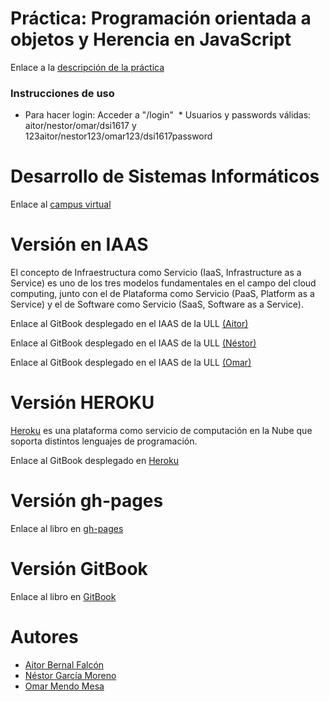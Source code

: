 # Práctica: Programación orientada a objetos y Herencia en JavaScript
Enlace a la [descripción de la práctica](https://casianorodriguezleon.gitbooks.io/ull-esit-1617/content/practicas/practicaoop.html)

### Instrucciones de uso
  * Para hacer login: Acceder a "/login"
  * Usuarios y passwords válidas: aitor/nestor/omar/dsi1617 y 123aitor/nestor123/omar123/dsi1617password
# Desarrollo de Sistemas Informáticos
Enlace al [campus virtual](https://campusvirtual.ull.es/1617/course/view.php?id=1136)

# Versión en IAAS
El concepto de Infraestructura como Servicio (IaaS, Infrastructure as a Service) es uno de los tres modelos fundamentales en el campo del cloud computing, junto con el de Plataforma como Servicio (PaaS, Platform as a Service) y el de Software como Servicio (SaaS, Software as a Service).

Enlace al GitBook desplegado en el IAAS de la ULL [(Aitor)](http://10.6.128.132:8089/login)

Enlace al GitBook desplegado en el IAAS de la ULL [(Néstor)](http://10.6.128.125:8088/login)

Enlace al GitBook desplegado en el IAAS de la ULL [(Omar)](http://10.6.128.26:8090/login)

# Versión HEROKU
[Heroku](https://devcenter.heroku.com/categories/learning) es una plataforma como servicio de computación en la Nube que soporta distintos lenguajes de programación.

Enlace al GitBook desplegado en [Heroku](https://dsipractica6.herokuapp.com/login)

# Versión gh-pages

Enlace al libro en [gh-pages](https://ull-esit-dsi-1617.github.io/programacion-orientada-a-objetos-y-herencia-en-javascript-aitor-nestor-omar-35l2v3/)

# Versión GitBook

Enlace al libro en [GitBook](https://nestor-gm.gitbooks.io/programacion-orientada-a-objetos-y-herencia/content/)

# Autores
* [Aitor Bernal Falcón](https://chinegua.github.io/)
* [Néstor García Moreno](https://nestor-gm.github.io/)
* [Omar Mendo Mesa](https://ozzrocker95.github.io/)

